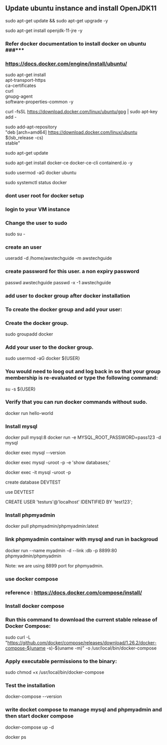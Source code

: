 ## Update ubuntu instance and install OpenJDK11

sudo apt-get update && sudo apt-get upgrade -y 

sudo apt-get install openjdk-11-jre -y 

### Refer docker documentation to install docker on ubuntu ###***

### https://docs.docker.com/engine/install/ubuntu/

sudo apt-get install \
    apt-transport-https \
    ca-certificates \
    curl \
    gnupg-agent \
    software-properties-common -y
	
curl -fsSL https://download.docker.com/linux/ubuntu/gpg | sudo apt-key add -

sudo add-apt-repository \
   "deb [arch=amd64] https://download.docker.com/linux/ubuntu \
   $(lsb_release -cs) \
   stable"
   
   sudo apt-get update
   
   sudo apt-get install docker-ce docker-ce-cli containerd.io -y
   
   sudo usermod -aG docker ubuntu
   
   sudo systemctl status docker
   
### dont user root for docker setup

### login to your VM instance

### Change the user to sudo

sudo su -

### create an user

useradd -d /home/awstechguide -m awstechguide

### create password for this user. a non expiry password

passwd awstechguide passwd -x -1 awstechguide

### add user to docker group after docker installation

### To create the docker group and add your user:

### Create the docker group.

sudo groupadd docker

### Add your user to the docker group.

sudo usermod -aG docker ${USER}

### You would need to loog out and log back in so that your group membership is re-evaluated or type the following command:

su -s ${USER}

### Verify that you can run docker commands without sudo.

docker run hello-world
   
### Install mysql
docker pull mysql:8
docker run -e MYSQL_ROOT_PASSWORD=pass123 -d mysql


docker exec <mysql container id> mysql --version

docker exec <mysql container id> mysql -uroot -p<root-passwd> -e 'show databases;'

docker exec -it <mysql container id>  mysql -uroot -p<root-passwd>

create database DEVTEST
   
use DEVTEST

CREATE USER 'testurs'@'localhost' IDENTIFIED BY 'test123'; 
   
### Install phpmyadmin
docker pull phpmyadmin/phpmyadmin:latest

### link phpmyadmin container with mysql and  run in backgroud 

docker run --name myadmin -d --link  <container id of mysql>:db -p 8899:80 phpmyadmin/phpmyadmin

Note: we are using 8899 port for phpmyadmin. 

### use docker compose

### reference : https://docs.docker.com/compose/install/

### Install docker compose

### Run this command to download the current stable release of Docker Compose:

sudo curl -L "https://github.com/docker/compose/releases/download/1.26.2/docker-compose-$(uname -s)-$(uname -m)" -o /usr/local/bin/docker-compose


### Apply executable permissions to the binary:

sudo chmod +x /usr/local/bin/docker-compose

### Test the installation

docker-compose --version

### write docket compose to manage mysql and phpmyadmin and then start docker compose

docker-compose up -d

docker ps

